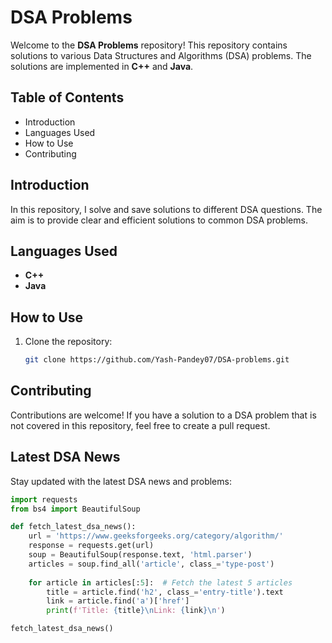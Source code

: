 # DSA Problems

Welcome to the **DSA Problems** repository! This repository contains solutions to various Data Structures and Algorithms (DSA) problems. The solutions are implemented in **C++** and **Java**.

## Table of Contents

- Introduction
- Languages Used
- How to Use
- Contributing

## Introduction

In this repository, I solve and save solutions to different DSA questions. The aim is to provide clear and efficient solutions to common DSA problems.

## Languages Used

- **C++**
- **Java**


## How to Use

1. Clone the repository:
   ```sh
   git clone https://github.com/Yash-Pandey07/DSA-problems.git

## Contributing
Contributions are welcome! If you have a solution to a DSA problem that is not covered in this repository, feel free to create a pull request.


## Latest DSA News

Stay updated with the latest DSA news and problems:

```python
import requests
from bs4 import BeautifulSoup

def fetch_latest_dsa_news():
    url = 'https://www.geeksforgeeks.org/category/algorithm/'
    response = requests.get(url)
    soup = BeautifulSoup(response.text, 'html.parser')
    articles = soup.find_all('article', class_='type-post')
    
    for article in articles[:5]:  # Fetch the latest 5 articles
        title = article.find('h2', class_='entry-title').text
        link = article.find('a')['href']
        print(f'Title: {title}\nLink: {link}\n')

fetch_latest_dsa_news()
```
